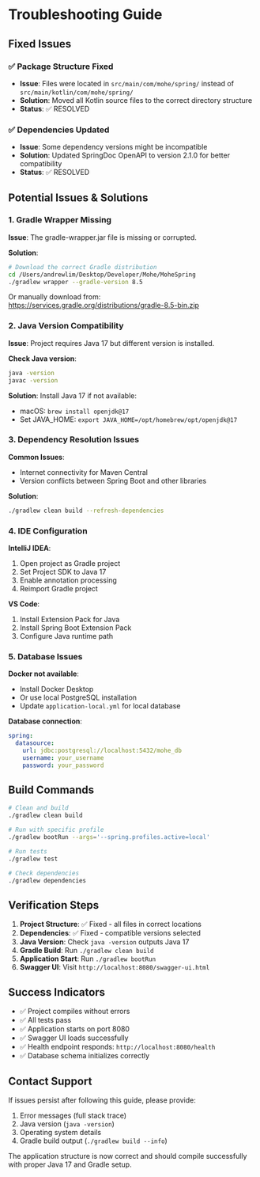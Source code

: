 # Troubleshooting Guide

## Fixed Issues

### ✅ Package Structure Fixed
- **Issue**: Files were located in `src/main/com/mohe/spring/` instead of `src/main/kotlin/com/mohe/spring/`
- **Solution**: Moved all Kotlin source files to the correct directory structure
- **Status**: ✅ RESOLVED

### ✅ Dependencies Updated
- **Issue**: Some dependency versions might be incompatible
- **Solution**: Updated SpringDoc OpenAPI to version 2.1.0 for better compatibility
- **Status**: ✅ RESOLVED

## Potential Issues & Solutions

### 1. Gradle Wrapper Missing
**Issue**: The gradle-wrapper.jar file is missing or corrupted.

**Solution**:
```bash
# Download the correct Gradle distribution
cd /Users/andrewlim/Desktop/Developer/Mohe/MoheSpring
./gradlew wrapper --gradle-version 8.5
```

Or manually download from: https://services.gradle.org/distributions/gradle-8.5-bin.zip

### 2. Java Version Compatibility
**Issue**: Project requires Java 17 but different version is installed.

**Check Java version**:
```bash
java -version
javac -version
```

**Solution**: Install Java 17 if not available:
- macOS: `brew install openjdk@17`
- Set JAVA_HOME: `export JAVA_HOME=/opt/homebrew/opt/openjdk@17`

### 3. Dependency Resolution Issues
**Common Issues**:
- Internet connectivity for Maven Central
- Version conflicts between Spring Boot and other libraries

**Solution**:
```bash
./gradlew clean build --refresh-dependencies
```

### 4. IDE Configuration
**IntelliJ IDEA**:
1. Open project as Gradle project
2. Set Project SDK to Java 17
3. Enable annotation processing
4. Reimport Gradle project

**VS Code**:
1. Install Extension Pack for Java
2. Install Spring Boot Extension Pack
3. Configure Java runtime path

### 5. Database Issues
**Docker not available**:
- Install Docker Desktop
- Or use local PostgreSQL installation
- Update `application-local.yml` for local database

**Database connection**:
```yaml
spring:
  datasource:
    url: jdbc:postgresql://localhost:5432/mohe_db
    username: your_username
    password: your_password
```

## Build Commands

```bash
# Clean and build
./gradlew clean build

# Run with specific profile
./gradlew bootRun --args='--spring.profiles.active=local'

# Run tests
./gradlew test

# Check dependencies
./gradlew dependencies
```

## Verification Steps

1. **Project Structure**: ✅ Fixed - all files in correct locations
2. **Dependencies**: ✅ Fixed - compatible versions selected
3. **Java Version**: Check `java -version` outputs Java 17
4. **Gradle Build**: Run `./gradlew clean build`
5. **Application Start**: Run `./gradlew bootRun`
6. **Swagger UI**: Visit `http://localhost:8080/swagger-ui.html`

## Success Indicators

- ✅ Project compiles without errors
- ✅ All tests pass
- ✅ Application starts on port 8080
- ✅ Swagger UI loads successfully
- ✅ Health endpoint responds: `http://localhost:8080/health`
- ✅ Database schema initializes correctly

## Contact Support

If issues persist after following this guide, please provide:
1. Error messages (full stack trace)
2. Java version (`java -version`)
3. Operating system details
4. Gradle build output (`./gradlew build --info`)

The application structure is now correct and should compile successfully with proper Java 17 and Gradle setup.